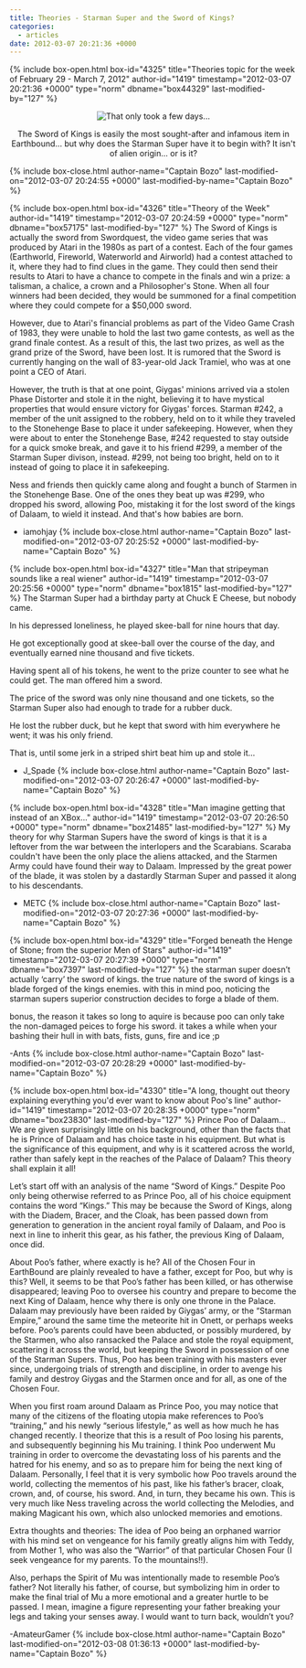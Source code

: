```yaml
---
title: Theories - Starman Super and the Sword of Kings?
categories:
  - articles
date: 2012-03-07 20:21:36 +0000
---
```

{% include box-open.html box-id="4325" title="Theories topic for the week of February 29 - March 7, 2012" author-id="1419" timestamp="2012-03-07 20:21:36 +0000" type="norm" dbname="box44329" last-modified-by="127" %}
<center><img src="http - //walkthrough.starmen.net/earthbound/image/screens/38/swordofkings.png" title="That only took a few days..." /><p/>

The Sword of Kings is easily the most sought-after and infamous item in Earthbound... but why does the Starman Super have it to begin with? It isn't of alien origin... or is it?</center>

{% include box-close.html author-name="Captain Bozo" last-modified-on="2012-03-07 20:24:55 +0000" last-modified-by-name="Captain Bozo" %}

{% include box-open.html box-id="4326" title="Theory of the Week" author-id="1419" timestamp="2012-03-07 20:24:59 +0000" type="norm" dbname="box57175" last-modified-by="127" %}
The Sword of Kings is actually the sword from Swordquest, the video game series that was produced by Atari in the 1980s as part of a contest. Each of the four games (Earthworld, Fireworld, Waterworld and Airworld) had a contest attached to it, where they had to find clues in the game. They could then send their results to Atari to have a chance to compete in the finals and win a prize: a talisman, a chalice, a crown and a Philosopher's Stone. When all four winners had been decided, they would be summoned for a final competition where they could compete for a $50,000 sword.<p/>

However, due to Atari's financial problems as part of the Video Game Crash of 1983, they were unable to hold the last two game contests, as well as the grand finale contest. As a result of this, the last two prizes, as well as the grand prize of the Sword, have been lost. It is rumored that the Sword is currently hanging on the wall of 83-year-old Jack Tramiel, who was at one point a CEO of Atari.<p/>

However, the truth is that at one point, Giygas' minions arrived via a stolen Phase Distorter and stole it in the night, believing it to have mystical properties that would ensure victory for Giygas' forces. Starman #242, a member of the unit assigned to the robbery, held on to it while they traveled to the Stonehenge Base to place it under safekeeping. However, when they were about to enter the Stonehenge Base, #242 requested to stay outside for a quick smoke break, and gave it to his friend #299, a member of the Starman Super divison, instead. #299, not being too bright, held on to it instead of going to place it in safekeeping.<p/>

Ness and friends then quickly came along and fought a bunch of Starmen in the Stonehenge Base. One of the ones they beat up was #299, who dropped his sword, allowing Poo, mistaking it for the lost sword of the kings of Dalaam, to wield it instead. And that's how babies are born.<p/>

- iamohjay
{% include box-close.html author-name="Captain Bozo" last-modified-on="2012-03-07 20:25:52 +0000" last-modified-by-name="Captain Bozo" %}

{% include box-open.html box-id="4327" title="Man that stripeyman sounds like a real wiener" author-id="1419" timestamp="2012-03-07 20:25:56 +0000" type="norm" dbname="box1815" last-modified-by="127" %}
The Starman Super had a birthday party at Chuck E Cheese, but nobody came.<p/>

In his depressed loneliness, he played skee-ball for nine hours that day.<p/>

He got exceptionally good at skee-ball over the course of the day, and eventually earned nine thousand and five tickets.<p/>

Having spent all of his tokens, he went to the prize counter to see what he could get. The man offered him a sword.<p/>

The price of the sword was only nine thousand and one tickets, so the Starman Super also had enough to trade for a rubber duck.<p/>

He lost the rubber duck, but he kept that sword with him everywhere he went; it was his only friend.<p/>

That is, until some jerk in a striped shirt beat him up and stole it…<p/>

- J_Spade
{% include box-close.html author-name="Captain Bozo" last-modified-on="2012-03-07 20:26:47 +0000" last-modified-by-name="Captain Bozo" %}

{% include box-open.html box-id="4328" title="Man imagine getting that instead of an XBox..." author-id="1419" timestamp="2012-03-07 20:26:50 +0000" type="norm" dbname="box21485" last-modified-by="127" %}
My theory for why Starman Supers have the sword of kings is that it is a leftover from the war between the interlopers and the Scarabians. Scaraba couldn't have been the only place the aliens attacked, and the Starmen Army could have found their way to Dalaam. Impressed by the great power of the blade, it was stolen by a dastardly Starman Super and passed it along to his descendants.<p/>

- METC
{% include box-close.html author-name="Captain Bozo" last-modified-on="2012-03-07 20:27:36 +0000" last-modified-by-name="Captain Bozo" %}

{% include box-open.html box-id="4329" title="Forged beneath the Henge of Stone; from the superior Men of Stars" author-id="1419" timestamp="2012-03-07 20:27:39 +0000" type="norm" dbname="box7397" last-modified-by="127" %}
the starman super doesn’t actually ‘carry’ the sword of kings. the true nature of the sword of kings is a blade forged of the kings enemies. with this in mind poo, noticing the starman supers superior construction decides to forge a blade of them.<p/>

bonus, the reason it takes so long to aquire is because poo can only take the non-damaged peices to forge his sword. it takes a while when your bashing their hull in with bats, fists, guns, fire and ice ;p<p/>

-Ants
{% include box-close.html author-name="Captain Bozo" last-modified-on="2012-03-07 20:28:29 +0000" last-modified-by-name="Captain Bozo" %}

{% include box-open.html box-id="4330" title="A long, thought out theory explaining everything you'd ever want to know about Poo's line" author-id="1419" timestamp="2012-03-07 20:28:35 +0000" type="norm" dbname="box23830" last-modified-by="127" %}
Prince Poo of Dalaam… We are given surprisingly little on his background, other than the facts that he is Prince of Dalaam and has choice taste in his equipment. But what is the significance of this equipment, and why is it scattered across the world, rather than safely kept in the reaches of the Palace of Dalaam? This theory shall explain it all!<p/>

Let’s start off with an analysis of the name “Sword of Kings.” Despite Poo only being otherwise referred to as Prince Poo, all of his choice equipment contains the word “Kings.” This may be because the Sword of Kings, along with the Diadem, Bracer, and the Cloak, has been passed down from generation to generation in the ancient royal family of Dalaam, and Poo is next in line to inherit this gear, as his father, the previous King of Dalaam, once did.<p/>
About Poo’s father, where exactly is he? All of the Chosen Four in EarthBound are plainly revealed to have a father, except for Poo, but why is this? Well, it seems to be that Poo’s father has been killed, or has otherwise disappeared; leaving Poo to oversee his country and prepare to become the next King of Dalaam, hence why there is only one throne in the Palace. Dalaam may previously have been raided by Giygas’ army, or the “Starman Empire,” around the same time the meteorite hit in Onett, or perhaps weeks before. Poo’s parents could have been abducted, or possibly murdered, by the Starmen, who also ransacked the Palace and stole the royal equipment, scattering it across the world, but keeping the Sword in possession of one of the Starman Supers. Thus, Poo has been training with his masters ever since, undergoing trials of strength and discipline, in order to avenge his family and destroy Giygas and the Starmen once and for all, as one of the Chosen Four.<p/>
When you first roam around Dalaam as Prince Poo, you may notice that many of the citizens of the floating utopia make references to Poo’s “training,” and his newly “serious lifestyle,” as well as how much he has changed recently. I theorize that this is a result of Poo losing his parents, and subsequently beginning his Mu training. I think Poo underwent Mu training in order to overcome the devastating loss of his parents and the hatred for his enemy, and so as to prepare him for being the next king of Dalaam. Personally, I feel that it is very symbolic how Poo travels around the world, collecting the mementos of his past, like his father’s bracer, cloak, crown, and, of course, his sword. And, in turn, they became his own. This is very much like Ness traveling across the world collecting the Melodies, and making Magicant his own, which also unlocked memories and emotions.<p/>
Extra thoughts and theories: The idea of Poo being an orphaned warrior with his mind set on vengeance for his family greatly aligns him with Teddy, from Mother 1, who was also the “Warrior” of that particular Chosen Four (I seek vengeance for my parents. To the mountains!!).<p/>
Also, perhaps the Spirit of Mu was intentionally made to resemble Poo’s father? Not literally his father, of course, but symbolizing him in order to make the final trial of Mu a more emotional and a greater hurtle to be passed. I mean, imagine a figure representing your father breaking your legs and taking your senses away. I would want to turn back, wouldn’t you?<p/>
-AmateurGamer
{% include box-close.html author-name="Captain Bozo" last-modified-on="2012-03-08 01:36:13 +0000" last-modified-by-name="Captain Bozo" %}
